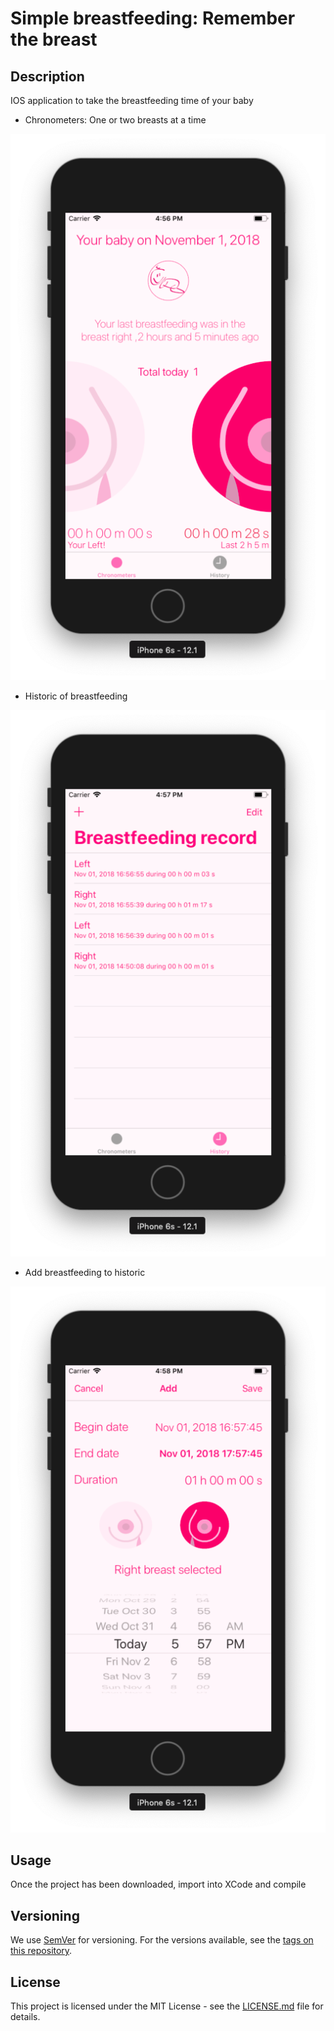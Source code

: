 # Simple breastfeeding: Remember the breast

## Description

IOS application to take the breastfeeding time of your baby

* Chronometers: One or two breasts at a time

![Chronometers](images/screenshots/chronometers.png)

* Historic of breastfeeding

![History](images/screenshots/history.png)

* Add breastfeeding to historic

![Edition](images/screenshots/edition.png)

## Usage

Once the project has been downloaded, import into XCode and compile

## Versioning

We use [SemVer](http://semver.org/) for versioning. For the versions available, see the [tags on this repository](https://github.com/rvillamil/vws-js-app/tags).

## License

This project is licensed under the MIT License - see the [LICENSE.md](LICENSE.md) file for details.
